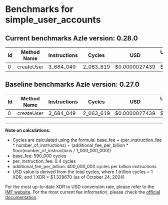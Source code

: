 # Benchmarks for simple_user_accounts

## Current benchmarks Azle version: 0.28.0

| Id  | Method Name | Instructions | Cycles    | USD           | USD/Million Calls | Change                     |
| --- | ----------- | ------------ | --------- | ------------- | ----------------- | -------------------------- |
| 0   | createUser  | 3_684_049    | 2_063_619 | $0.0000027439 | $2.74             | <font color="red">0</font> |

## Baseline benchmarks Azle version: 0.27.0

| Id  | Method Name | Instructions | Cycles    | USD           | USD/Million Calls |
| --- | ----------- | ------------ | --------- | ------------- | ----------------- |
| 0   | createUser  | 3_684_049    | 2_063_619 | $0.0000027439 | $2.74             |

---

**Note on calculations:**

- Cycles are calculated using the formula: base_fee + (per_instruction_fee \* number_of_instructions) + (additional_fee_per_billion \* floor(number_of_instructions / 1_000_000_000))
- base_fee: 590_000 cycles
- per_instruction_fee: 0.4 cycles
- additional_fee_per_billion: 400_000_000 cycles per billion instructions
- USD value is derived from the total cycles, where 1 trillion cycles = 1 XDR, and 1 XDR = $1.329670 (as of October 24, 2024)

For the most up-to-date XDR to USD conversion rate, please refer to the [IMF website](https://www.imf.org/external/np/fin/data/rms_sdrv.aspx).
For the most current fee information, please check the [official documentation](https://internetcomputer.org/docs/current/developer-docs/gas-cost#execution).
